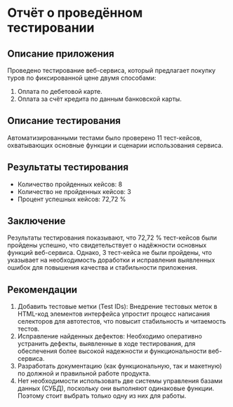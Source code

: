# Отчёт о проведённом тестировании
## Описание приложения
Проведено тестирование веб-сервиса, который предлагает покупку туров по фиксированной цене двумя способами:

1. Оплата по дебетовой карте.
2. Оплата за счёт кредита по данным банковской карты.
## Описание тестирования
Автоматизированными тестами было проверено 11 тест-кейсов, охватывающих основные функции и сценарии использования сервиса.

## Результаты тестирования
* Количество пройденных кейсов: 8
* Количество не пройденных кейсов: 3
* Процент успешных кейсов: 72,72 %
## Заключение
Результаты тестирования показывают, что 72,72 % тест-кейсов были пройдены успешно, что свидетельствует о надёжности основных функций веб-сервиса. Однако, 3 тест-кейса не были пройдены, что указывает на необходимость доработки и исправления выявленных ошибок для повышения качества и стабильности приложения.



## Рекомендации
1. Добавить тестовые метки (Test IDs): Внедрение тестовых меток в HTML-код элементов интерфейса упростит процесс написания селекторов для автотестов, что повысит стабильность и читаемость тестов.
2. Исправление найденных дефектов: Необходимо оперативно устранить дефекты, выявленные в ходе тестирования, для обеспечения более высокой надежности и функциональности веб-сервиса.
3. Разработать документацию (как функциональную, так и макетную) по должной и правильной работе продукта.
4. Нет необходимости использовать две системы управления базами данных (СУБД), поскольку они выполняют одинаковые
   функции. Поэтому стоит выбрать только одну из них для работы.
